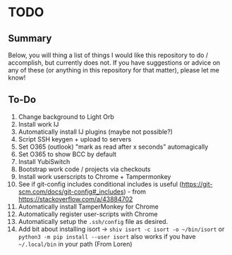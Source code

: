 # TODO
## Summary
Below, you will thing a list of things I would like this repository to do / accomplish, but currently does not. If you have suggestions or advice on any of these (or anything in this repository for that matter), please let me know!


## To-Do
1) Change background to Light Orb
1) Install work IJ
1) Automatically install IJ plugins (maybe not possible?)
1) Script SSH keygen + upload to servers
1) Set O365 (outlook) "mark as read after x seconds" automagically
1) Set O365 to show BCC by default
1) Install YubiSwitch
1) Bootstrap work code / projects via checkouts
1) Install work userscripts to Chrome + Tampermonkey
1) See if git-config includes conditional includes is useful (https://git-scm.com/docs/git-config#_includes) - from https://stackoverflow.com/a/43884702
1) Automatically install TamperMonkey for Chrome
1) Automatically register user-scripts with Chrome
1) Automatically setup the `.ssh/config` file as desired.
1) Add bit about installing isort -> `shiv isort -c isort -o ~/bin/isort` or `python3 -m pip install --user isort` also works if you have `~/.local/bin` in your path (From Loren)
